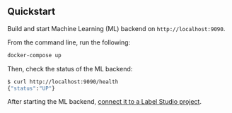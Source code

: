 <!--
---
title: Simple backend example
type: blog
tier: all
order: 90
meta_title: Simple backend for getting started with Label Studio models
meta_description: This is a tutorial on how to get started with Label Studio models using `the_simplest_backend` example. 
categories:
    - tutorial
    - getting started
image: "/tutorials/object-detection-with-bounding-boxes.png"
---
-->

## Quickstart

Build and start Machine Learning (ML) backend on `http://localhost:9090`. 

From the command line, run the following:
```bash
docker-compose up
```

Then, check the status of the ML backend:
```bash
$ curl http://localhost:9090/health
{"status":"UP"}
```

After starting the ML backend, [connect it to a Label Studio project](https://labelstud.io/guide/ml#Connect-the-model-to-Label-Studio). 
